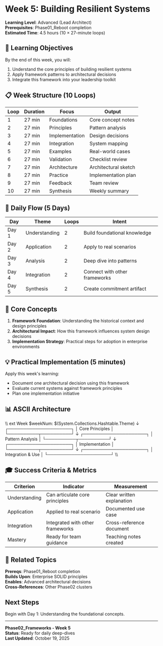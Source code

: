 # Week 5: Building Resilient Systems

**Learning Level**: Advanced (Lead Architect)  
**Prerequisites**: Phase01_Reboot completion  
**Estimated Time**: 4.5 hours (10 × 27-minute loops)

## 🎯 Learning Objectives

By the end of this week, you will:

1. Understand the core principles of building resilient systems
2. Apply framework patterns to architectural decisions
3. Integrate this framework into your leadership toolkit

## 📋 Week Structure (10 Loops)

| Loop | Duration | Focus | Output |
|------|----------|-------|--------|
| 1 | 27 min | Foundations | Core concept notes |
| 2 | 27 min | Principles | Pattern analysis |
| 3 | 27 min | Implementation | Design decisions |
| 4 | 27 min | Integration | System mapping |
| 5 | 27 min | Examples | Real-world cases |
| 6 | 27 min | Validation | Checklist review |
| 7 | 27 min | Architecture | Architectural sketch |
| 8 | 27 min | Practice | Implementation plan |
| 9 | 27 min | Feedback | Team review |
| 10 | 27 min | Synthesis | Weekly summary |

## 📅 Daily Flow (5 Days)

| Day | Theme | Loops | Intent |
|-----|-------|-------|--------|
| Day 1 | Understanding | 2 | Build foundational knowledge |
| Day 2 | Application | 2 | Apply to real scenarios |
| Day 3 | Analysis | 2 | Deep dive into patterns |
| Day 4 | Integration | 2 | Connect with other frameworks |
| Day 5 | Synthesis | 2 | Create commitment artifact |

## 🔑 Core Concepts

1. **Framework Foundation**: Understanding the historical context and design principles
2. **Architectural Impact**: How this framework influences system design decisions
3. **Implementation Strategy**: Practical steps for adoption in enterprise environments

## 💡 Practical Implementation (5 minutes)

Apply this week's learning:
- Document one architectural decision using this framework
- Evaluate current systems against framework principles
- Plan one implementation initiative

## 📊 ASCII Architecture

\\\	ext
            Week $weekNum: $(System.Collections.Hashtable.Theme)
                    ↓
        ┌─────────────────────┐
        │  Core Principles    │
        └──────────┬──────────┘
                   ↓
        ┌─────────────────────┐
        │  Pattern Analysis   │
        └──────────┬──────────┘
                   ↓
        ┌─────────────────────┐
        │  Implementation     │
        └──────────┬──────────┘
                   ↓
        ┌─────────────────────┐
        │  Integration & Use  │
        └─────────────────────┘
\\\

## 🎓 Success Criteria & Metrics

| Criterion | Indicator | Measurement |
|-----------|-----------|-------------|
| Understanding | Can articulate core principles | Clear written explanation |
| Application | Applied to real scenario | Documented use case |
| Integration | Integrated with other frameworks | Cross-reference document |
| Mastery | Ready for team guidance | Teaching notes created |

## 🔗 Related Topics

**Prereqs**: Phase01_Reboot completion  
**Builds Upon**: Enterprise SOLID principles  
**Enables**: Advanced architectural decisions  
**Cross-References**: Other Phase02 clusters

## Next Steps

Begin with Day 1: Understanding the foundational concepts.

---

**Phase02_Frameworks - Week 5**  
**Status**: Ready for daily deep-dives  
**Last Updated**: October 19, 2025
